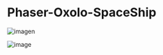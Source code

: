 # Phaser-Oxolo-SpaceShip
![imagen](https://user-images.githubusercontent.com/52834318/161625766-9f983747-47b3-4b4f-a50e-8fec941d8056.png)

![image](https://user-images.githubusercontent.com/52834318/161430485-7f11f717-eb40-447f-bd1b-39c4ed7ee29e.png)
